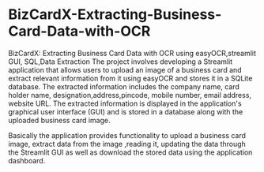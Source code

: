# BizCardX-Extracting-Business-Card-Data-with-OCR

BizCardX: Extracting Business Card Data with OCR using easyOCR,streamlit GUI, SQL,Data Extraction
The project involves developing a Streamlit application that allows users to upload an image of a business card and extract relevant information from it using easyOCR and stores it in a SQLite database. The extracted information includes the company name, card holder name, designation,address,pincode, mobile number, email address, website URL. The extracted information is displayed in the application's graphical user interface (GUI) and is stored in a database along with the uploaded business card image.

Basically the application provides functionality to upload a business card image, extract data from the image ,reading it, updating the data through the Streamlit GUI as well as download the stored data using the application dashboard.
